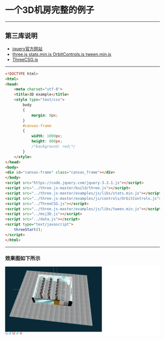 # 一个3D机房完整的例子

***
## 第三库说明
* [jquery官方网站](http://jquery.com/)
* [three.js stats.min.js OrbitControls.js tween.min.js](https://github.com/mrdoob/three.js)
* [ThreeCSG.js](./ThreeCSG.js)

***
```html
<!DOCTYPE html>
<html>
<head>
	<meta charset="utf-8">
	<title>3D example</title>
	<style type="text/css">
		body
		{
			margin: 0px;
		}
		#canvas-frame
		{
			width: 1000px;
			height: 800px;
			/*background: red;*/
		}
	</style>
</head>
<body>
<div id="canvas-frame" class="canvas_frame"></div>
</body>
<script src="https://code.jquery.com/jquery-3.3.1.js"></script>
<script src="../three.js-master/build/three.js"></script>
<script src="../three.js-master/examples/js/libs/stats.min.js"></script>
<script src="../three.js-master/examples/js/controls/OrbitControls.js"></script>
<script src="../ThreeCSG.js"></script>
<script src="../three.js-master/examples/js/libs/tween.min.js"></script>
<script src="../msj3D.js"></script>
<script src="../data.js"></script>
<script type="text/javascript">
	threeStart();
</script>
</html>
```

***
### 效果图如下所示
![网上的一个实例](./other3D.png)
